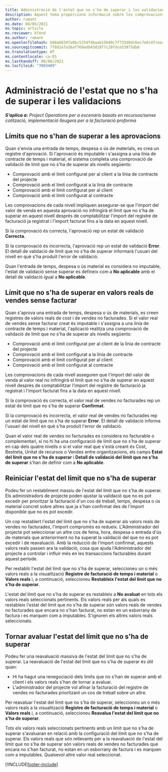 ```yaml
---
title: Administració de l'estat que no s'ha de superar i les validacions
description: Aquest tema proporciona informació sobre les comprovacions de límits que no s'han d'excedir realitzades al Project Operations.
author: rumant
ms.date: 04/05/2021
ms.topic: article
ms.reviewer: kfend
ms.author: rumant
ms.openlocfilehash: b08a6834fa0bc5254f4baab15b40c7f733d0dc6ec7e6c4fceea2836e5e4c656a
ms.sourcegitcommit: 7f8d1e7a16af769adb43d1877c28fdce53975db8
ms.translationtype: HT
ms.contentlocale: ca-ES
ms.lasthandoff: 08/06/2021
ms.locfileid: "7003489"
---
```

# <a name="manage-not-to-exceed-status-and-validations"></a>Administració de l'estat que no s'ha de superar i les validacions 

_**S'aplica a:** Project Operations per a escenaris basats en recursos/sense cotització, implementació lleugera per a la facturació proforma_

## <a name="not-to-exceed-on-approvals"></a>Límits que no s'han de superar a les aprovacions

Quan s'envia una entrada de temps, despesa o ús de materials, es crea un registre d'aprovació. Si l'aprovació és imputable i s'assigna a una línia de contracte de temps i material, el sistema completa una comprovació de validació de límit que no s'ha de superar als nivells següents:

  - Comprovació amb el límit configurat per al client a la línia de contracte del projecte
  - Comprovació amb el límit configurat a la línia de contracte
  - Comprovació amb el límit configurat per al client
  - Comprovació amb el límit configurat al contracte

Les comprovacions de cada nivell impliquen assegurar-se que l'import del valor de venda en aquesta aprovació no infringirà el límit que no s'ha de superar en aquest nivell després de comptabilitzar l'import del registre de facturació ja registrat i l'import facturat fins a la data en aquest nivell.

Si la comprovació és correcta, l'aprovació rep un estat de validació **Correcta**.

Si la comprovació és incorrecta, l'aprovació rep un estat de validació **Error**. El detall de validació de límit que no s'ha de superar informarà l'usuari del nivell en què s'ha produït l'error de validació.

Quan l'entrada de temps, despesa o ús material es considera no imputable, l'estat de validació sense superar es defineix com a **No aplicable** amb el detall de validació igual a **No aplicable**.

## <a name="not-to-exceed-on-unbilled-sales-actuals"></a>Límit que no s'ha de superar en valors reals de vendes sense facturar

Quan s'aprova una entrada de temps, despesa o ús de materials, es creen registres de valors reals de cost i de vendes no facturades. Si el valor real de vendes sense facturar creat és imputable i s'assigna a una línia de contracte de temps i material, l'aplicació realitza una comprovació de validació de límit que no s'ha de superar als nivells següents:

  - Comprovació amb el límit configurat per al client de la línia de contracte del projecte
  - Comprovació amb el límit configurat a la línia de contracte
  - Comprovació amb el límit configurat per al client
  - Comprovació amb el límit configurat al contracte

Les comprovacions de cada nivell asseguren que l'import del valor de venda al valor real no infringirà el límit que no s'ha de superar en aquest nivell després de comptabilitzar l'import del registre de facturació ja registrat i l'import facturat fins a la data en aquest nivell.

Si la comprovació és correcta, el valor real de vendes no facturades rep un estat de límit que no s'ha de superar **Confirmat**.

Si la comprovació és incorrecta, el valor real de vendes no facturades rep un estat de límit que no s'ha de superar **Error**. El detall de validació informa l'usuari del nivell en què s'ha produït l'error de validació.

Quan el valor real de vendes no facturades es considera no facturable o complementari, si no hi ha una configuració de límit que no s'ha de superar en cap dels quatre nivells o si el valor real que s'està creant és Cost, Bestreta, Unitat de recursos o Vendes entre organitzacions, els camps **Estat del límit que no s'ha de superar** i **Detall de validació del límit que no s'ha de superar** s'han de definir com a **No aplicable**.

## <a name="reset-the-not-to-exceed-status"></a>Reiniciar l'estat del límit que no s'ha de superar

Podeu fer un restabliment massiu de l'estat del límit que no s'ha de superar. Els administradors de projecte poden ajustar la validació que no es pot excedir per prioritzar la facturació d'un cos de treball, temps, despesa o ús material concret sobre altres que ja s'han confirmat des de l'import disponible que no es pot excedir.

Un cop restablert l'estat del límit que no s'ha de superar als valors reals de vendes no facturades, l'import compromès es redueix. L'Administrador del projecte pot seleccionar un altre cos de feina, hora, despesa o entrada d'ús de materials que anteriorment no ha superat la validació del que no es pot excedir i de reavaluació. Amb la reducció de l'import confirmat, aquests valors reals passen ara la validació, cosa que ajuda l'Administrador del projecte a controlar i influir més en les transaccions facturables durant aquest període.

Per restablir l'estat del límit que no s'ha de superar, seleccioneu un o més valors reals a la visualització **Registre de facturació de temps i material** o **Valors reals** i, a continuació, seleccioneu **Restableix l'estat del límit que no s'ha de superar**.

L'estat del límit que no s'ha de superar es restableix a **No avaluat** en tots els valors reals seleccionats pertinents. Els valors reals per als quals es restableix l'estat del límit que no s'ha de superar són valors reals de vendes no facturades que encara no s'han facturat, no estan en un esborrany de factura i es marquen com a imputables. S'ignoren els altres valors reals seleccionats.

## <a name="reevaluate-not-to-exceed-status"></a>Tornar avaluar l'estat del límit que no s'ha de superar

Podeu fer una reavaluació massiva de l'estat del límit que no s'ha de superar. La reavaluació de l'estat del límit que no s'ha de superar és útil quan:

  - Hi ha hagut una renegociació dels límits que no s'han de superar amb el client i els valors reals s'han de tornar a avaluar.
  - L'administrador del projecte vol afinar la facturació del registre de vendes no facturades prioritzant un cos de treball sobre un altre.

Per reavaluar l'estat del límit que no s'ha de superar, seleccioneu un o més valors reals a la visualització **Registre de facturació de temps i material** o **Valors reals** i, a continuació, seleccioneu **Reavalua l'estat del límit que no s'ha de superar**.

Tots els valors reals seleccionats pertinents amb un límit que no s'ha de superar s'avaluaran en relació amb la configuració del límit que no s'ha de superar. Els valors reals que són rellevants per a la reavaluació de l'estat del límit que no s'ha de superar són valors reals de vendes no facturades que encara no s'han facturat, no estan en un esborrany de factura i es marquen com a imputables. Qualsevol altre valor real seleccionat.


[!INCLUDE[footer-include](../../includes/footer-banner.md)]
